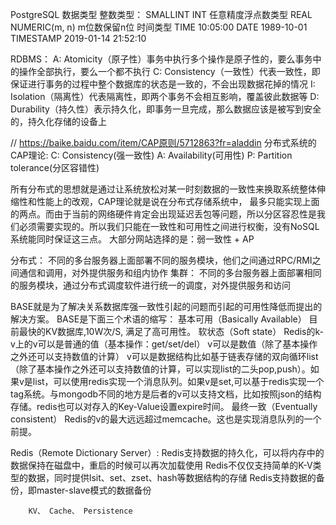 PostgreSQL 数据类型
	整数类型：
		SMALLINT
		INT
	任意精度浮点数类型
		REAL
		NUMERIC(m, n)   m位数保留n位
	时间类型
		TIME  		10:05:00
		DATE     	1989-10-01
		TIMESTAMP  	2019-01-14 21:52:10

RDBMS：
	A: Atomicity（原子性）事务中执行多个操作是原子性的，要么事务中的操作全部执行，要么一个都不执行
	C: Consistency（一致性）代表一致性，即保证进行事务的过程中整个数据库的状态是一致的，不会出现数据花掉的情况
	I: Isolation（隔离性）代表隔离性，即两个事务不会相互影响，覆盖彼此数据等
	D: Durability（持久性）表示持久化，即事务一旦完成，那么数据应该是被写到安全的，持久化存储的设备上

// https://baike.baidu.com/item/CAP原则/5712863?fr=aladdin
分布式系统的CAP理论:
	C: Consistency(强一致性)
	A: Availability(可用性)
	P: Partition tolerance(分区容错性)

所有分布式的思想就是通过让系统放松对某一时刻数据的一致性来换取系统整体伸缩性和性能上的改观，CAP理论就是说在分布式存储系统中，
最多只能实现上面的两点。而由于当前的网络硬件肯定会出现延迟丢包等问题，所以分区容忍性是我们必须需要实现的。所以我们只能在一致性和可用性之间进行权衡，没有NoSQL系统能同时保证这三点。
大部分网站选择的是：弱一致性 + AP


分布式：	不同的多台服务器上面部署不同的服务模块，他们之间通过RPC/RMI之间通信和调用，对外提供服务和组内协作
集群：	不同的多台服务器上面部署相同的服务模块，通过分布式调度软件进行统一的调度，对外提供服务和访问


BASE就是为了解决关系数据库强一致性引起的问题而引起的可用性降低而提出的解决方案。
	BASE是下面三个术语的缩写：
	基本可用（Basically Available）
		目前最快的KV数据库,10W次/S, 满足了高可用性。
	软状态（Soft state）
		Redis的k-v上的v可以是普通的值（基本操作：get/set/del） v可以是数值（除了基本操作之外还可以支持数值的计算） v可以是数据结构比如基于链表存储的双向循环list（除了基本操作之外还可以支持数值的计算，可以实现list的二头pop,push）。如果v是list，可以使用redis实现一个消息队列。如果v是set,可以基于redis实现一个tag系统。与mongodb不同的地方是后者的v可以支持文档，比如按照json的结构存储。redis也可以对存入的Key-Value设置expire时间。
	最终一致（Eventually consistent）
		Redis的v的最大远远超过memcache。这也是实现消息队列的一个前提。


Redis（Remote Dictionary Server）:
    Redis支持数据的持久化，可以将内存中的数据保持在磁盘中，重启的时候可以再次加载使用
    Redis不仅仅支持简单的K-V类型的数据，同时提供lsit、set、zset、hash等数据结构的存储
    Redis支持数据的备份，即master-slave模式的数据备份

		KV、 Cache、 Persistence





